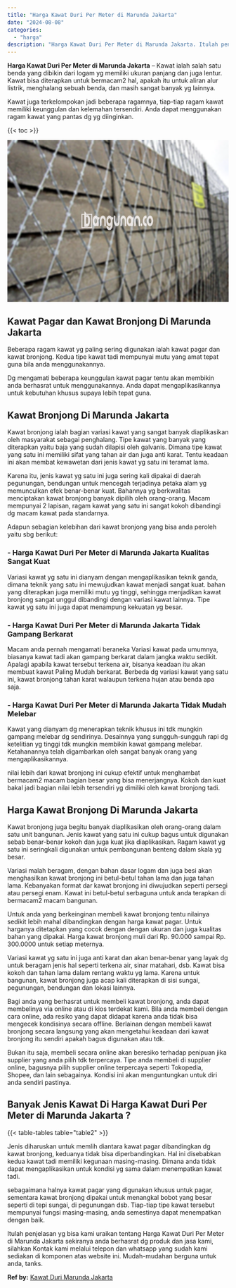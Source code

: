 ```yaml
---
title: "Harga Kawat Duri Per Meter di Marunda Jakarta"
date: "2024-08-08"
categories: 
  - "harga"
description: "Harga Kawat Duri Per Meter di Marunda Jakarta. Itulah penjelasan yg bisa kami uraikan tentang Harga Kawat Duri Per Meter di Marunda Jakarta sekiranya anda be..."
---
```


**Harga Kawat Duri Per Meter di Marunda Jakarta** – Kawat ialah salah satu benda yang dibikin dari logam yg memiliki ukuran panjang dan juga lentur. Kawat bisa diterapkan untuk bermacam2 hal, apakah itu untuk aliran alur listrik, menghalang sebuah benda, dan masih sangat banyak yg lainnya.

Kawat juga terkelompokan jadi beberapa ragamnya, tiap-tiap ragam kawat memiliki keunggulan dan kelemahan tersendiri. Anda dapat menggunakan ragam kawat yang pantas dg yg diinginkan.

{{< toc >}}

![Harga Kawat Duri Per Meter di Marunda Jakarta](/images/jual-kawat-murah34.png)

## Kawat Pagar dan Kawat Bronjong Di Marunda Jakarta

Beberapa ragam kawat yg paling sering digunakan ialah kawat pagar dan kawat bronjong. Kedua tipe kawat tadi mempunyai mutu yang amat tepat guna bila anda menggunakannya.

Dg mengamati beberapa keunggulan kawat pagar tentu akan membikin anda berhasrat untuk menggunakannya. Anda dapat mengaplikasikannya untuk kebutuhan khusus supaya lebih tepat guna.

## Kawat Bronjong Di Marunda Jakarta

Kawat bronjong ialah bagian variasi kawat yang sangat banyak diaplikasikan oleh masyarakat sebagai penghalang. Tipe kawat yang banyak yang diterapkan yaitu baja yang sudah dilapisi oleh galvanis. Dimana tipe kawat yang satu ini memiliki sifat yang tahan air dan juga anti karat. Tentu keadaan ini akan membat kewawetan dari jenis kawat yg satu ini teramat lama.

Karena itu, jenis kawat yg satu ini juga sering kali dipakai di daerah pegunungan, bendungan untuk mencegah terjadinya petaka alam yg memunculkan efek benar-benar kuat. Bahannya yg berkwalitas menciptakan kawat bronjong banyak dipilih oleh orang-orang. Macam mempunyai 2 lapisan, ragam kawat yang satu ini sangat kokoh dibandingi dg macam kawat pada standarnya.

Adapun sebagian kelebihan dari kawat bronjong yang bisa anda peroleh yaitu sbg berikut:

### \- Harga Kawat Duri Per Meter di Marunda Jakarta Kualitas Sangat Kuat

Variasi kawat yg satu ini dianyam dengan mengaplikasikan teknik ganda, dimana teknik yang satu ini mewujudkan kawat menjadi sangat kuat. bahan yang diterapkan juga memiliki mutu yg tinggi, sehingga menjadikan kawat bronjong sangat unggul dibandingi dengan variasi kawat lainnya. Tipe kawat yg satu ini juga dapat menampung kekuatan yg besar.

### \- Harga Kawat Duri Per Meter di Marunda Jakarta Tidak Gampang Berkarat

Macam anda pernah mengamati beraneka Variasi kawat pada umumnya, biasanya kawat tadi akan gampang berkarat dalam jangka waktu sedikit. Apalagi apabila kawat tersebut terkena air, bisanya keadaan itu akan membuat kawat Paling Mudah berkarat. Berbeda dg variasi kawat yang satu ini, kawat bronjong tahan karat walaupun terkena hujan atau benda apa saja.

### \- Harga Kawat Duri Per Meter di Marunda Jakarta Tidak Mudah Melebar

Kawat yang dianyam dg menerapkan teknik khusus ini tdk mungkin gampang melebar dg sendirinya. Desainnya yang sungguh-sungguh rapi dg ketelitian yg tinggi tdk mungkin membikin kawat gampang melebar. Ketahanannya telah digambarkan oleh sangat banyak orang yang mengaplikasikannya.

nilai lebih dari kawat bronjong ini cukup efektif untuk menghambat bermacam2 macam bagian besar yang bisa menerjangnya. Kokoh dan kuat bakal jadi bagian nilai lebih tersendiri yg dimiliki oleh kawat bronjong tadi.

## Harga Kawat Bronjong Di Marunda Jakarta

Kawat bronjong juga begitu banyak diaplikasikan oleh orang-orang dalam satu unit bangunan. Jenis kawat yang satu ini cukup bagus untuk digunakan sebab benar-benar kokoh dan juga kuat jika diaplikasikan. Ragam kawat yg satu ini seringkali digunakan untuk pembangunan benteng dalam skala yg besar.

Variasi malah beragam, dengan bahan dasar logam dan juga besi akan menghasilkan kawat bronjong ini betul-betul tahan lama dan juga tahan lama. Kebanyakan format dar kawat bronjong ini diwujudkan seperti persegi atau persegi enam. Kawat ini betul-betul serbaguna untuk anda terapkan di bermacam2 macam bangunan.

Untuk anda yang berkeinginan membeli kawat bronjong tentu nilainya sedikit lebih mahal dibandingkan dengan harga kawat pagar. Untuk harganya ditetapkan yang cocok dengan dengan ukuran dan juga kualitas bahan yang dipakai. Harga kawat bronjong muli dari Rp. 90.000 sampai Rp. 300.0000 untuk setiap meternya.

Variasi kawat yg satu ini juga anti karat dan akan benar-benar yang layak dg untuk beragam jenis hal seperti terkena air, sinar matahari, dsb. Kawat bisa kokoh dan tahan lama dalam rentang waktu yg lama. Karena untuk bangunan, kawat bronjong juga acap kali diterapkan di sisi sungai, pegunungan, bendungan dan lokasi lainnya.

Bagi anda yang berhasrat untuk membeli kawat bronjong, anda dapat membelinya via online atau di kios terdekat kami. Bila anda membeli dengan cara online, ada resiko yang dapat didapat karena anda tidak bisa mengecek kondisinya secara offline. Berlainan dengan membeli kawat bronjong secara langsung yang akan mengetahui keadaan dari kawat bronjong itu sendiri apakah bagus digunakan atau tdk.

Bukan itu saja, membeli secara online akan beresiko terhadap penipuan jika supplier yang anda pilih tdk terpercaya. Tipe anda membeli di supplier online, bagusnya pilih supplier online terpercaya seperti Tokopedia, Shopee, dan lain sebagainya. Kondisi ini akan menguntungkan untuk diri anda sendiri pastinya.

## Banyak Jenis Kawat Di Harga Kawat Duri Per Meter di Marunda Jakarta ?

{{< table-tables table="table2" >}}

Jenis diharuskan untuk memlih diantara kawat pagar dibandingkan dg kawat bronjong, keduanya tidak bisa diperbandingkan. Hal ini disebabkan kedua kawat tadi memiliki kegunaan masing-masing. Dimana anda tidak dapat mengaplikasikan untuk kondisi yg sama dalam menempatkan kawat tadi.

sebagaimana halnya kawat pagar yang digunakan khusus untuk pagar, sementara kawat bronjong dipakai untuk menangkal bobot yang besar seperti di tepi sungai, di pegunungan dsb. Tiap-tiap tipe kawat tersebut mempunyai fungsi masing-masing, anda semestinya dapat menempatkan dengan baik.

Itulah penjelasan yg bisa kami uraikan tentang Harga Kawat Duri Per Meter di Marunda Jakarta sekiranya anda berhasrat dg produk dan jasa kami, silahkan Kontak kami melalui telepon dan whatsapp yang sudah kami sediakan di komponen atas website ini. Mudah-mudahan berguna untuk anda, tanks.

**Ref by:** [Kawat Duri Marunda Jakarta](https://id.wikipedia.org/wiki/Kawat)
